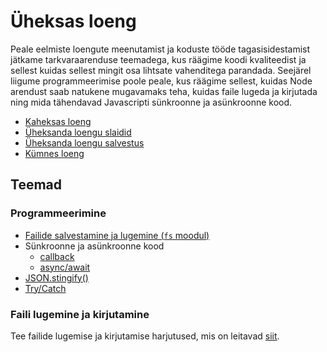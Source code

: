 # Üheksas loeng

Peale eelmiste loengute meenutamist ja koduste tööde tagasisidestamist jätkame tarkvaraarenduse teemadega, kus räägime koodi kvaliteedist ja sellest kuidas sellest mingit osa lihtsate vahenditega parandada. Seejärel liigume programmeerimise poole peale, kus räägime sellest, kuidas Node arendust saab natukene mugavamaks teha, kuidas faile lugeda ja kirjutada ning mida tähendavad Javascripti sünkroonne ja asünkroonne kood.

- [Kaheksas loeng](../Lesson-08/README.md)
- [Üheksanda loengu slaidid](Slides.md)
- [Üheksanda loengu salvestus]()
- [Kümnes loeng](../Lesson-10/README.md)

## Teemad

### Programmeerimine

- [Failide salvestamine ja lugemine (`fs` moodul)](../../../Subjects/Programming-Basics/Topics/Modules-Built-In/README.md#fs-moodul)
- Sünkroonne ja asünkroonne kood
  - [callback](../../../Subjects/Programming-Basics/Topics/Callback/README.md)
  - [async/await](../../../Subjects/Programming-Basics/Topics/Async-Await/README.md)
- [JSON.stingify()](../../../Subjects/Programming-Basics/Topics/JSON/README.md#jsonstringify)
- [Try/Catch](../../../Subjects/Programming-Basics/Topics/Try-Catch-Finally/README.md)

### Faili lugemine ja kirjutamine

Tee failide lugemise ja kirjutamise harjutused, mis on leitavad [siit](../../../Subjects/Programming-Basics/Topics/Modules-Built-In/README.md#harjutused).
